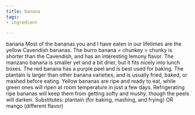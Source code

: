 ```yaml
---
title: banana
tags:
- ingredient

---
```

banana Most of the bananas you and I have eaten in our lifetimes are the yellow Cavendish bananas. The burro banana = chunkey = chunky is shorter than the Cavendish, and has an interesting lemony flavor. The manzano banana is smaller yet and a bit drier, but it fits nicely into lunch boxes. The red banana has a purple peel and is best used for baking. The plantain is larger than other banana varieties, and is usually fried, baked, or mashed before eating. Yellow bananas are ripe and ready to eat, while green ones will ripen at room temperature in just a few days. Refrigerating ripe bananas will keep them from getting softy and mushy, though the peels will darken. Substitutes: plantain (for baking, mashing, and frying) OR mango (different flavor)
